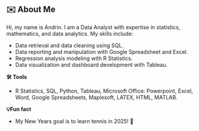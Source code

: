 ## ✉️ About Me


Hi, my name is Andrin. I am a Data Analyst with expertise in statistics, mathematics, and data analytics. My skills include:
- Data retrieval and data cleaning using SQL.
- Data reporting and manipulation with Google Spreadsheet and Excel.
- Regression analysis modeling with R Statistics.
- Data visualization and dashboard development with Tableau.

**🛠️ Tools**
- R Statistics, SQL, Python, Tableau, Microsoft Office: Powerpoint, Excel, Word, Google Spreadsheets, Maplesoft, LATEX, HTML, MATLAB. 

**💡Fun fact**
- My New Years goal is to learn tennis in 2025! 🎾
